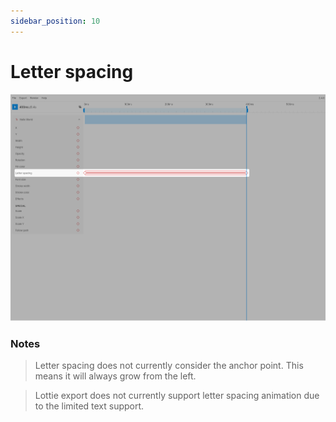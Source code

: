 ```yaml
---
sidebar_position: 10
---
```


# Letter spacing
![Letter spacing](./img/letter-spacing/letter-spacing.jpg)  

### Notes
> Letter spacing does not currently consider the anchor point. This means it will always grow from the left.

> Lottie export does not currently support letter spacing animation due to the limited text support.
